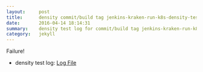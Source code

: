 ```yaml
---
layout:     post
title:      density commit/build tag jenkins-kraken-run-k8s-density-tests-50-3
date:       2016-04-14 18:14:31
summary:    density test log for commit/build tag jenkins-kraken-run-k8s-density-tests-50-3.
category:   jekyll
---
```


Failure!

- density test log: [Log File](http://s3-us-west-2.amazonaws.com/kraken-e2e-logs/density/jenkins-kraken-run-k8s-density-tests-50-3.log)
